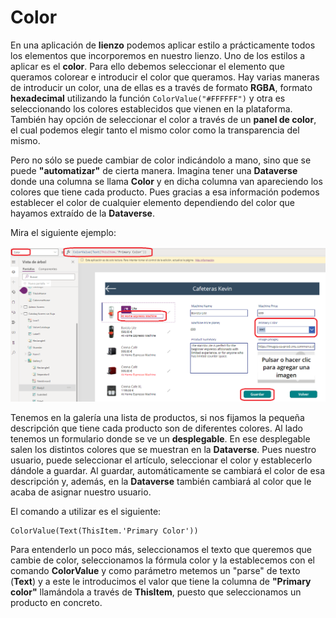 # Color
En una aplicación de **lienzo** podemos aplicar estilo a prácticamente todos los elementos que incorporemos en nuestro lienzo. Uno de los estilos a aplicar es el **color**. Para ello debemos seleccionar el elemento que queramos colorear e introducir el color que queramos. Hay varias maneras de introducir un color, una de ellas es a través de formato **RGBA**, formato **hexadecimal** utilizando la función `ColorValue("#FFFFFF")` y otra es seleccionando los colores establecidos que vienen en la plataforma. También hay opción de seleccionar el color a través de un **panel de color**, el cual podemos elegir tanto el mismo color como la transparencia del mismo.

Pero no sólo se puede cambiar de color indicándolo a mano, sino que se puede **"automatizar"** de cierta manera. Imagina tener una **Dataverse** donde una columna se llama **Color** y en dicha columna van apareciendo los colores que tiene cada producto. Pues gracias a esa información podemos establecer el color de cualquier elemento dependiendo del color que hayamos extraído de la **Dataverse**.

Mira el siguiente ejemplo:


![img](./img/color.png)

Tenemos en la galería una lista de productos, si nos fijamos la pequeña descripción que tiene cada producto son de diferentes colores. Al lado tenemos un formulario donde se ve un **desplegable**. En ese desplegable salen los distintos colores que se muestran en la **Dataverse**. Pues nuestro usuario, puede seleccionar el artículo, seleccionar el color y establecerlo dándole a guardar. Al guardar, automáticamente se cambiará el color de esa descripción y, además, en la **Dataverse** también cambiará al color que le acaba de asignar nuestro usuario. 

El comando a utilizar es el siguiente: 
```Fpx
ColorValue(Text(ThisItem.'Primary Color'))
```

Para entenderlo un poco más, seleccionamos el texto que queremos que cambie de color, seleccionamos la fórmula color y la establecemos con el comando **ColorValue** y como parámetro metemos un "parse" de texto (**Text**) y a este le introducimos el valor que tiene la columna de **"Primary color"** llamándola a través de **ThisItem**, puesto que seleccionamos un producto en concreto. 